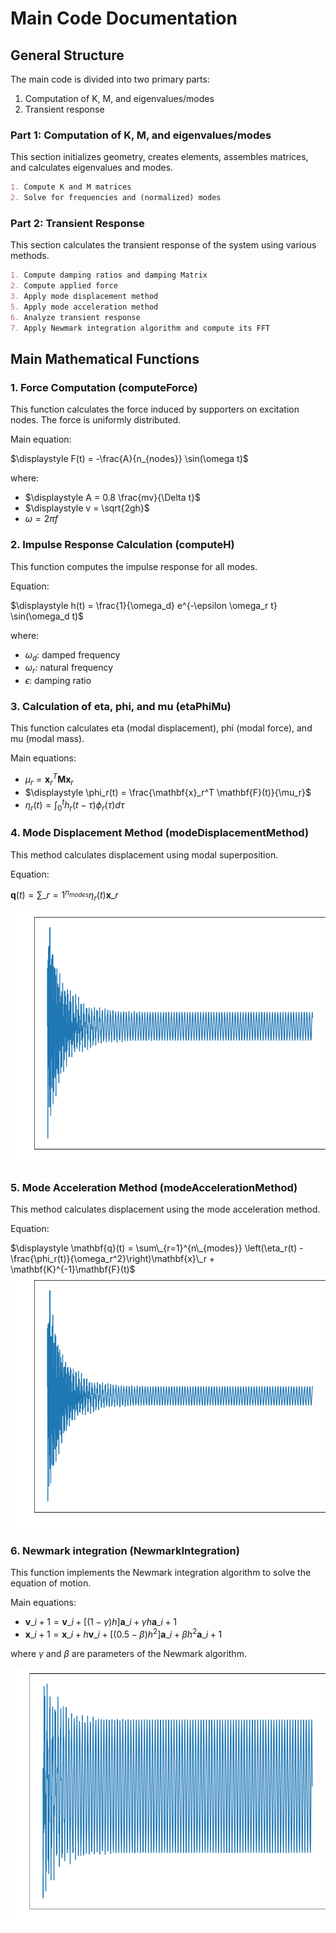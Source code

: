 # Main Code Documentation

## General Structure

The main code is divided into two primary parts:

1. Computation of K, M, and eigenvalues/modes
2. Transient response

### Part 1: Computation of K, M, and eigenvalues/modes

This section initializes geometry, creates elements, assembles matrices, and calculates eigenvalues and modes.

```markdown
1. Compute K and M matrices
2. Solve for frequencies and (normalized) modes
```

### Part 2: Transient Response

This section calculates the transient response of the system using various methods.

```markdown
1. Compute damping ratios and damping Matrix
2. Compute applied force
3. Apply mode displacement method
5. Apply mode acceleration method
6. Analyze transient response
7. Apply Newmark integration algorithm and compute its FFT
```

## Main Mathematical Functions

### 1. Force Computation (computeForce)

This function calculates the force induced by supporters on excitation nodes. The force is uniformly distributed.

Main equation:

$\displaystyle F(t) = -\frac{A}{n_{nodes}} \sin(\omega t)$

where:
- $\displaystyle A = 0.8 \frac{mv}{\Delta t}$
- $\displaystyle v = \sqrt{2gh}$
- $\displaystyle \omega = 2\pi f$

### 2. Impulse Response Calculation (computeH)

This function computes the impulse response for all modes.

Equation:

$\displaystyle h(t) = \frac{1}{\omega_d} e^{-\epsilon \omega_r t} \sin(\omega_d t)$

where:
- $\displaystyle \omega_d$: damped frequency
- $\displaystyle \omega_r$: natural frequency
- $\displaystyle \epsilon$: damping ratio

### 3. Calculation of eta, phi, and mu (etaPhiMu)

This function calculates eta (modal displacement), phi (modal force), and mu (modal mass).

Main equations:
- $\displaystyle \mu_r = \mathbf{x}_r^T \mathbf{M} \mathbf{x}_r$
- $\displaystyle \phi_r(t) = \frac{\mathbf{x}_r^T \mathbf{F}(t)}{\mu_r}$
- $\displaystyle \eta_r(t) = \int_0^t h_r(t-\tau) \phi_r(\tau) d\tau$

### 4. Mode Displacement Method (modeDisplacementMethod)

This method calculates displacement using modal superposition.

Equation:

$\displaystyle \mathbf{q}(t) = \sum\_{r=1}^{n_{modes}} \eta_r(t) \mathbf{x}\_r$

![displ](Pictures/mode_displacement_method.png)

### 5. Mode Acceleration Method (modeAccelerationMethod)

This method calculates displacement using the mode acceleration method.

Equation:

$\displaystyle \mathbf{q}(t) = \sum\_{r=1}^{n\_{modes}} \left(\eta_r(t) -\frac{\phi_r(t)}{\omega_r^2}\right)\mathbf{x}\_r + \mathbf{K}^{-1}\mathbf{F}(t)$
![acc](Pictures/mode_acceleration_method.png)

### 6. Newmark integration (NewmarkIntegration)

This function implements the Newmark integration algorithm to solve the equation of motion.

Main equations:

- $\displaystyle \mathbf{v}\_{i+1} = \mathbf{v}\_i + [(1-\gamma)h]\mathbf{a}\_i + \gamma h \mathbf{a}\_{i+1}$
- $\displaystyle \mathbf{x}\_{i+1} = \mathbf{x}\_i + h\mathbf{v}\_i + [(0.5-\beta)h^2]\mathbf{a}\_i + \beta h^2 \mathbf{a}\_{i+1}$

where $\gamma$ and $\beta$ are parameters of the Newmark algorithm.

![nm](Pictures/newmark_integration.png)
